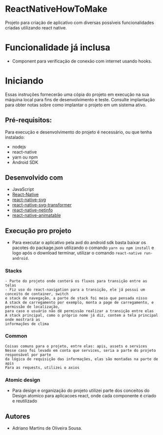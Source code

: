 # ReactNativeHowToMake
Projeto para criação de aplicativo com diversas possíveis funcionalidades criadas utilizando react native.

# Funcionalidade já inclusa
 - Component para verificação de conexão com internet usando hooks.

# Iniciando
Essas instruções fornecerão uma cópia do projeto em execução na sua máquina local para fins de desenvolvimento e teste. Consulte implantação para obter notas sobre como implantar o projeto em 
um sistema ativo.

## Pré-requisitos:
Para execução e desenvolvimento do projeto é necessário, ou que tenha instalado:
- nodejs
- react-native
- yarn ou npm
- Android SDK


## Desenvolvido com
 - JavaScript
 - [React-Native](https://facebook.github.io/react-native/)
 - [react-native-svg](https://github.com/react-native-community/react-native-svg)
 - [react-native-svg-transformer](https://github.com/kristerkari/react-native-svg-transformer)
 - [react-native-netinfo](https://github.com/react-native-community/react-native-netinfo)
 - [react-native-animatable](https://github.com/oblador/react-native-animatable)

## Execução pro projeto
 - Para executar o aplicativo pela avd do android sdk basta baixar os pacotes do package.json 
 utilizando o comando ``` yarn ou npm install ``` e logo após o download terminar, utilizar o comando ``` react-native run-android ```.




### Stacks
	
	- Parte do projeto onde conterá os fluxos para transição entre as telas
	- Fiz uso do react-navigation para a transição, ele já possui um conceito de container, switch 
	e stack de navegação, a parte de stack foi meio que pensada nisso
	A stack de carregamento por exemplo, monta a page de carregamento, e permissão de localização, 
	para caso o usuário não dê permissão realizar a transição entre elas
	A stack principal, como o próprio nome já diz, contem a tela principal onde mostrará as 
	informações de clima
	

### Common
	Coisas comuns para o projeto, entre elas: apis, assets e services
	Nesse caso foi levado em conta que services, seria a parte do projeto responsável por parte 
	da lógica de requisição das informações, elas são montadas na parte de apis
	Para as requests, utilizei o axios


### Atomic design
 - Para design e organização do projeto utilizei parte dos conceitos do Design atomico para aplicacoes react, onde cada componente é criado e reutilizado

## Autores
- Adriano Martins de Oliveira Sousa.
